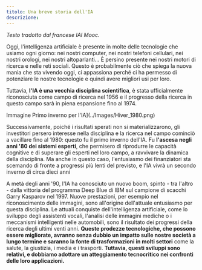 ```yaml
---
titolo: Una breve storia dell'IA
descrizione:
---
```


_Testo tradotto dal francese IAI Mooc._

Oggi, l'intelligenza artificiale è presente in molte delle tecnologie che usiamo ogni giorno: nei nostri computer, nei nostri telefoni cellulari, nei nostri orologi, nei nostri altoparlanti... È persino presente nei nostri motori di ricerca e nelle reti sociali. Questo è probabilmente ciò che spiega la nuova mania che sta vivendo oggi, ci appassiona perché ci ha permesso di potenziare le nostre tecnologie e quindi avere migliori usi per loro.

Tuttavia, **l'IA è una vecchia disciplina scientifica**, è stata ufficialmente riconosciuta come campo di ricerca nel 1956 e il progresso della ricerca in questo campo sarà in piena espansione fino al 1974.

 Immagine Primo inverno per l'IA](../Images/Hiver_1980.png)

Successivamente, poiché i risultati sperati non si materializzarono, gli investitori persero interesse nella disciplina e la ricerca nel campo cominciò a vacillare fino al 1980: questo fu il primo inverno dell'IA. Fu **l'ascesa negli anni '80 dei sistemi esperti**, che permisero di riprodurre le capacità cognitive e di superare gli esperti nel loro campo, a ravvivare la dinamica della disciplina. Ma anche in questo caso, l'entusiasmo dei finanziatori sta scemando di fronte a progressi più lenti del previsto, e l'IA vivrà un secondo inverno di circa dieci anni

A metà degli anni '90, l'IA ha conosciuto un nuovo boom, spinto - tra l'altro - dalla vittoria del programma Deep Blue di IBM sul campione di scacchi Garry Kasparov nel 1997. Nuove prestazioni, per esempio nel riconoscimento delle immagini, sono all'origine dell'attuale entusiasmo per questa disciplina. Le attuali conquiste dell'intelligenza artificiale, come lo sviluppo degli assistenti vocali, l'analisi delle immagini mediche o i meccanismi intelligenti nelle automobili, sono il risultato dei progressi della ricerca degli ultimi venti anni. **Queste prodezze tecnologiche, che possono essere migliorate, avranno senza dubbio un impatto sulle nostre società a lungo termine e saranno la fonte di trasformazioni in molti settori** come la salute, la giustizia, i media e i trasporti. **Tuttavia, questi sviluppi sono relativi, e dobbiamo adottare un atteggiamento tecnocritico nei confronti delle loro applicazioni.**
